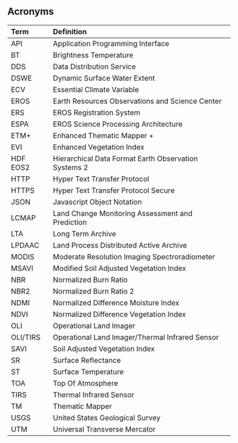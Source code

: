 ## Acronyms 
| Term | Definition |
|:------------- |:------------- |
| API           | Application Programming Interface |
| BT            | Brightness Temperature |
| DDS           | Data Distribution Service |
| DSWE          | Dynamic Surface Water Extent |
| ECV           | Essential Climate Variable |
| EROS          | Earth Resources Observations and Science Center|
| ERS           | EROS Registration System |
| ESPA          | EROS Science Processing Architecture |
| ETM+          | Enhanced Thematic Mapper +|
| EVI           | Enhanced Vegetation Index |
| HDF EOS2      | Hierarchical Data Format Earth Observation Systems 2|
| HTTP          | Hyper Text Transfer Protocol |
| HTTPS         | Hyper Text Transfer Protocol Secure|
| JSON          | Javascript Object Notation |
| LCMAP         | Land Change Monitoring Assessment and Prediction|
| LTA           | Long Term Archive      |
| LPDAAC        | Land Process Distributed Active Archive |
| MODIS         | Moderate Resolution Imaging Spectroradiometer |
| MSAVI         | Modified Soil Adjusted Vegetation Index |
| NBR           | Normalized Burn Ratio |
| NBR2          | Normalized Burn Ratio 2 |
| NDMI          | Normalized Difference Moisture Index |
| NDVI          | Normalized Difference Vegetation Index |
| OLI           | Operational Land Imager |
| OLI/TIRS      | Operational Land Imager/Thermal Infrared Sensor |
| SAVI          | Soil Adjusted Vegetation Index |
| SR            | Surface Reflectance |
| ST            | Surface Temperature |
| TOA           | Top Of Atmosphere |
| TIRS          | Thermal Infrared Sensor |
| TM            | Thematic Mapper |
| USGS          | United States Geological Survey |
| UTM           | Universal Transverse Mercator |
